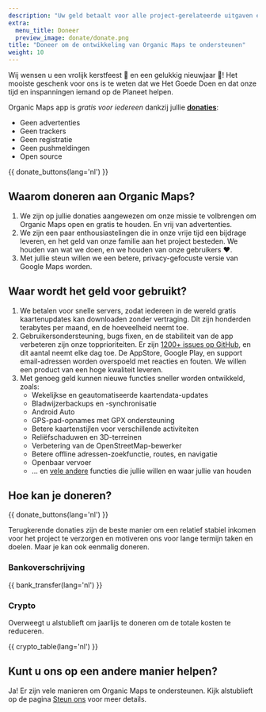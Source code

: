 ```yaml
---
description: "Uw geld betaalt voor alle project-gerelateerde uitgaven en motiveert ons om Organic Maps te verbeteren."
extra:
  menu_title: Doneer
  preview_image: donate/donate.png
title: "Doneer om de ontwikkeling van Organic Maps te ondersteunen"
weight: 10
---
```


Wij wensen u een vrolijk kerstfeest 🎅 en een gelukkig nieuwjaar 🎄! Het
mooiste geschenk voor ons is te weten dat we Het Goede Doen en dat onze tijd
en inspanningen iemand op de Planeet helpen.

Organic Maps app is _gratis voor iedereen_ dankzij jullie
**[donaties][stripe]**:

- Geen advertenties
- Geen trackers
- Geen registratie
- Geen pushmeldingen
- Open source

{{ donate_buttons(lang='nl') }}

## Waarom doneren aan Organic Maps?

1. We zijn op jullie donaties aangewezen om onze missie te volbrengen om
   Organic Maps open en gratis te houden. En vrij van advertenties.
2. We zijn een paar enthousiastelingen die in onze vrije tijd een bijdrage
   leveren, en het geld van onze familie aan het project besteden. We
   houden van wat we doen, en we houden van onze gebruikers ❤️.
3. Met jullie steun willen we een betere, privacy-gefocuste versie van
   Google Maps worden.

## Waar wordt het geld voor gebruikt?

1. We betalen voor snelle servers, zodat iedereen in de wereld gratis
   kaartenupdates kan downloaden zonder vertraging. Dit zijn honderden
   terabytes per maand, en de hoeveelheid neemt toe.
2. Gebruikersondersteuning, bugs fixen, en de stabiliteit van de app
   verbeteren zijn onze topprioriteiten. Er zijn [1200+ issues op
   GitHub][github issues], en dit aantal neemt elke dag toe. De AppStore,
   Google Play, en support email-adressen worden overspoeld met reacties en
   fouten. We willen een product van een hoge kwaliteit leveren.
3. Met genoeg geld kunnen nieuwe functies sneller worden ontwikkeld, zoals:
   - Wekelijkse en geautomatiseerde kaartendata-updates
   - Bladwijzerbackups en -synchronisatie
   - Android Auto
   - GPS-pad-opnames met GPX ondersteuning
   - Betere kaartenstijlen voor verschillende activiteiten
   - Reliëfschaduwen en 3D-terreinen
   - Verbetering van de OpenStreetMap-bewerker
   - Betere offline adressen-zoekfunctie, routes, en navigatie
   - Openbaar vervoer
   - … en [vele andere][github issues] functies die jullie willen en waar
     jullie van houden

## Hoe kan je doneren?

{{ donate_buttons(lang='nl') }}

Terugkerende donaties zijn de beste manier om een relatief stabiel inkomen
voor het project te verzorgen en motiveren ons voor lange termijn taken en
doelen. Maar je kan ook eenmalig doneren.

### Bankoverschrijving

{{ bank_transfer(lang='nl') }}

### Crypto

Overweegt u alstublieft om jaarlijs te doneren om de totale kosten te
reduceren.

{{ crypto_table(lang='nl') }}

## Kunt u ons op een andere manier helpen?

Ja! Er zijn vele manieren om Organic Maps te ondersteunen. Kijk alstublieft
op de pagina [Steun ons](@/support-us/index.md) voor meer details.

[stripe]: https://donate.organicmaps.app/ "Doneer via Stripe"
[github issues]: https://github.com/organicmaps/organicmaps/issues "GitHub Issues"
